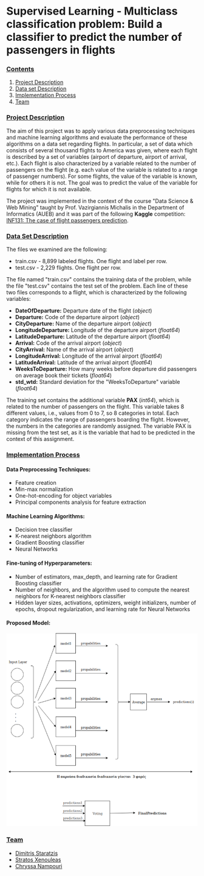 # Supervised Learning - Multiclass classification problem: Build a classifier to predict the number of passengers in flights

### [**Contents**](#)
1. [Project Description](#descr)
2. [Data set Description](#dataset)
3. [Implementation Process](#Impl)
4. [Team](#Team)


### [**Project Description**](#) <a name="descr"></a>

The aim of this project was to apply various data preprocessing techniques and machine learning algorithms and evaluate the performance of these algorithms on a data set regarding flights. In particular, a set of data which consists of several thousand flights to America was given, where each flight is described by a set of variables (airport of departure, airport of arrival, etc.). Each flight is also characterized by a variable related to the number of passengers on the flight (e.g. each value of the variable is related to a range of passenger numbers). For some flights, the value of the variable is known, while for others it is not. The goal was to predict the value of the variable for flights for which it is not available.

The project was implemented in the context of the course "Data Science & Web Mining" taught by Prof. Vazirgiannis Michalis in the Department of Informatics (AUEB) and it was part of the following **Kaggle** competition: [INF131: The case of flight passengers prediction](https://www.kaggle.com/c/inf131-data-mining/overview/description).

### [**Data Set Description**](#) <a name="dataset"></a>

The files we examined are the following:

- train.csv - 8,899 labeled flights. One flight and label per row.
- test.csv - 2,229 flights. One flight per row.

The file named "train.csv" contains the training data of the problem, while the file "test.csv" contains the test set of the problem. Each line of these two files corresponds to a flight, which is characterized by the following variables:

- **DateOfDeparture:** Departure date of the flight (*object*)
- **Departure:** Code of the departure airport (*object*)
- **CityDeparture:** Name of the departure airport (*object*)
- **LongitudeDeparture:** Longitude of the departure airport (*float64*)
- **LatitudeDeparture:** Latitude of the departure airport (*float64*)
- **Arrival:** Code of the arrival airport (*object*)
- **CityArrival:** Name of the arrival airport (*object*)
- **LongitudeArrival:** Longitude of the arrival airport (*float64*)
- **LatitudeArrival:** Latitude of the arrival airport (*float64*)
- **WeeksToDeparture:** How many weeks before departure did passengers on average book their tickets (*float64*)
- **std_wtd:** Standard deviation for the "WeeksToDeparture" variable (*float64*)


The training set contains the additional variable **PAX** (*int64*), which is related to the number of passengers on the flight. This variable takes 8 different values, i.e., values from 0 to 7, so 8 categories in total. Each category indicates the range of passengers boarding the flight. However, the numbers in the categories are randomly assigned. The variable PAX is missing from the test set, as it is the variable that had to be predicted in the context of this assignment.

### [**Implementation Process**](#) <a name="Impl"></a>

#### Data Preprocessing Techniques:

- Feature creation
- Min-max normalization
- One-hot-encoding for object variables
- Principal components analysis for feature extraction

#### Machine Learning Algorithms:

- Decision tree classifier
- K-nearest neighbors algorithm
- Gradient Boosting classifier
- Neural Networks

#### Fine-tuning of Hyperparameters:

- Number of estimators, max_depth, and learning rate for Gradient Boosting classifier
- Number of neighbors, and the algorithm used to compute the nearest neighbors for K-nearest neighbors classifier
- Hidden layer sizes, activations, optimizers, weight initializers, number of epochs, dropout regularization, and learning rate for Neural Networks


#### Proposed Model:

![Model](mlp.png)

### [**Team**](#) <a name="Team"></a>

- [Dimitris Staratzis](https://github.com/DimitrisStaratzis)
- [Stratos Xenouleas](https://github.com/Essex97)
- [Chryssa Nampouri](https://github.com/ChryssaNab)
